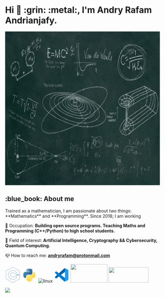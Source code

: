 <h1 align="left"> Hi 👋 :grin: :metal:, I'm Andry Rafam Andrianjafy. </h1>
<p align="center"> <img src="https://github.com/AndryRafam/andryrafam/blob/main/Maths.gif" width="1400" height="500"/>
<h2 align="left"> :blue_book: About me </h2>
Trained as a mathematician, I am passionate about two things: **Mathematics** and **Programming**. Since 2018; I am working 

:scroll: Occupation: **Building open source programs. Teaching Maths and Programming (C++/Python) to high school students.**

:strawberry: Field of interest: **Artificial Intelligence, Cryptography && Cybersecurity, Quantum Computing.**

:mailbox_closed: How to reach me: **andryrafam@protonmail.com**

<p align="left"> <img src="https://github.com/devicons/devicon/blob/master/icons/cplusplus/cplusplus-line.svg" width="50" height="50"/> <img src="https://github.com/devicons/devicon/blob/master/icons/python/python-original.svg" width="50" height="50"/> <img src="https://github.com/simple-icons/simple-icons/blob/develop/icons/linux.svg" alt="linux" width="50" height="50"/> <img src="https://github.com/AndryRafam/andryrafam/blob/main/vscode.png" width="50" height="50"/> <img src="https://github.com/valohai/ml-logos/blob/master/keras-text.svg" width="120" height="60"/> <img src="https://upload.wikimedia.org/wikipedia/commons/2/22/Crypto%2B%2B-logo.png" width="130" height="50"/>
 
![](https://github-readme-stats.vercel.app/api?username=AndryRafam&show_icons=true&theme=monokai)

